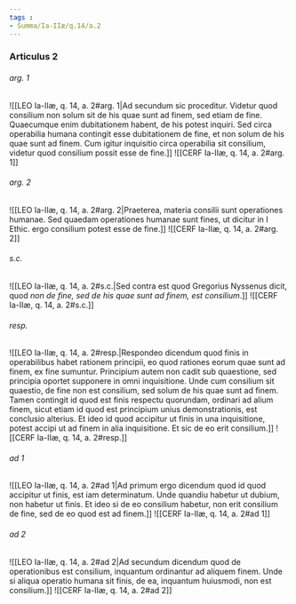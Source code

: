```yaml
---
tags : 
- Summa/Ia-IIæ/q.14/a.2
---
```


### Articulus 2

###### arg. 1
![[LEO Ia-IIæ, q. 14, a. 2#arg. 1|Ad secundum sic proceditur. Videtur quod consilium non solum sit de his quae sunt ad finem, sed etiam de fine. Quaecumque enim dubitationem habent, de his potest inquiri. Sed circa operabilia humana contingit esse dubitationem de fine, et non solum de his quae sunt ad finem. Cum igitur inquisitio circa operabilia sit consilium, videtur quod consilium possit esse de fine.]]
![[CERF Ia-IIæ, q. 14, a. 2#arg. 1]]

###### arg. 2
![[LEO Ia-IIæ, q. 14, a. 2#arg. 2|Praeterea, materia consilii sunt operationes humanae. Sed quaedam operationes humanae sunt fines, ut dicitur in I Ethic. ergo consilium potest esse de fine.]]
![[CERF Ia-IIæ, q. 14, a. 2#arg. 2]]

###### s.c.
![[LEO Ia-IIæ, q. 14, a. 2#s.c.|Sed contra est quod Gregorius Nyssenus dicit, quod *non de fine, sed de his quae sunt ad finem, est consilium*.]]
![[CERF Ia-IIæ, q. 14, a. 2#s.c.]]

###### resp.
![[LEO Ia-IIæ, q. 14, a. 2#resp.|Respondeo dicendum quod finis in operabilibus habet rationem principii, eo quod rationes eorum quae sunt ad finem, ex fine sumuntur. Principium autem non cadit sub quaestione, sed principia oportet supponere in omni inquisitione. Unde cum consilium sit quaestio, de fine non est consilium, sed solum de his quae sunt ad finem. Tamen contingit id quod est finis respectu quorundam, ordinari ad alium finem, sicut etiam id quod est principium unius demonstrationis, est conclusio alterius. Et ideo id quod accipitur ut finis in una inquisitione, potest accipi ut ad finem in alia inquisitione. Et sic de eo erit consilium.]]
![[CERF Ia-IIæ, q. 14, a. 2#resp.]]

###### ad 1
![[LEO Ia-IIæ, q. 14, a. 2#ad 1|Ad primum ergo dicendum quod id quod accipitur ut finis, est iam determinatum. Unde quandiu habetur ut dubium, non habetur ut finis. Et ideo si de eo consilium habetur, non erit consilium de fine, sed de eo quod est ad finem.]]
![[CERF Ia-IIæ, q. 14, a. 2#ad 1]]

###### ad 2
![[LEO Ia-IIæ, q. 14, a. 2#ad 2|Ad secundum dicendum quod de operationibus est consilium, inquantum ordinantur ad aliquem finem. Unde si aliqua operatio humana sit finis, de ea, inquantum huiusmodi, non est consilium.]]
![[CERF Ia-IIæ, q. 14, a. 2#ad 2]]

